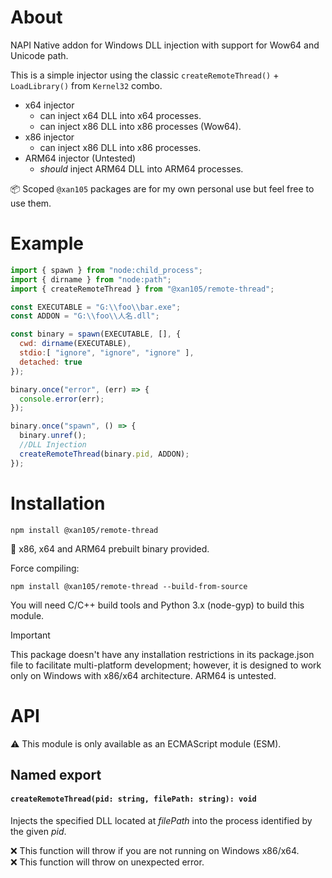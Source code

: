 About
=====

NAPI Native addon for Windows DLL injection with support for Wow64 and Unicode path.

This is a simple injector using the classic `createRemoteThread()` + `LoadLibrary()` from `Kernel32` combo.

- x64 injector
  + can inject x64 DLL into x64 processes.
  + can inject x86 DLL into x86 processes (Wow64).
- x86 injector 
  + can inject x86 DLL into x86 processes.
- ARM64 injector (Untested)
  + *should* inject ARM64 DLL into ARM64 processes.

📦 Scoped `@xan105` packages are for my own personal use but feel free to use them.

Example
=======

```js
import { spawn } from "node:child_process";
import { dirname } from "node:path";
import { createRemoteThread } from "@xan105/remote-thread";

const EXECUTABLE = "G:\\foo\\bar.exe";
const ADDON = "G:\\foo\\人名.dll";

const binary = spawn(EXECUTABLE, [], {
  cwd: dirname(EXECUTABLE),
  stdio:[ "ignore", "ignore", "ignore" ], 
  detached: true
});

binary.once("error", (err) => {
  console.error(err);
});

binary.once("spawn", () => {
  binary.unref();
  //DLL Injection
  createRemoteThread(binary.pid, ADDON);
});
```

Installation
============

```
npm install @xan105/remote-thread
```

🚀 x86, x64 and ARM64 prebuilt binary provided.

Force compiling:
```
npm install @xan105/remote-thread --build-from-source
```

You will need C/C++ build tools and Python 3.x (node-gyp) to build this module.<br />

> [!IMPORTANT]  
> This package doesn't have any installation restrictions in its package.json file to facilitate multi-platform development; however, it is designed to work only on Windows with x86/x64 architecture. ARM64 is untested.

API
===

⚠️ This module is only available as an ECMAScript module (ESM).

## Named export

#### `createRemoteThread(pid: string, filePath: string): void`

Injects the specified DLL located at _filePath_ into the process identified by the given _pid_.

❌ This function will throw if you are not running on Windows x86/x64.<br />
❌ This function will throw on unexpected error.